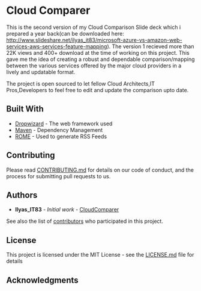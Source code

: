 # Cloud Comparer

This is the second version of my Cloud Comparison Slide deck which i prepared a year back(can be downloaded here: http://www.slideshare.net/ilyas_it83/microsoft-azure-vs-amazon-web-services-aws-services-feature-mapping). The version 1 recieved more than 22K views and 400+ download at the time of working on this project. This gave me the idea of creating a robust and dependable comparison/mapping between the various services offered by the major cloud providers in a lively and updatable format.

The project is open sourced to let fellow Cloud Architects,IT Pros,Developers to feel free to edit and update the comparison upto date.

## Built With

* [Dropwizard](http://www.dropwizard.io/1.0.2/docs/) - The web framework used
* [Maven](https://maven.apache.org/) - Dependency Management
* [ROME](https://rometools.github.io/rome/) - Used to generate RSS Feeds

## Contributing

Please read [CONTRIBUTING.md](https://gist.github.com/PurpleBooth/b24679402957c63ec426) for details on our code of conduct, and the process for submitting pull requests to us.

## Authors

* **Ilyas_IT83** - *Initial work* - [CloudComparer](https://github.com/ilyas-it83/CloudComparer/)

See also the list of [contributors](https://github.com/ilyas-it83/CloudComparer/graphs/contributors) who participated in this project.

## License

This project is licensed under the MIT License - see the [LICENSE.md](LICENSE.md) file for details

## Acknowledgments
